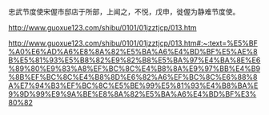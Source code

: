忠武节度使宋偓市邸店于所部，上闻之，不悦，戊申，徙偓为静难节度使。

http://www.guoxue123.com/shibu/0101/01jzztjcp/013.htm

http://www.guoxue123.com/shibu/0101/01jzztjcp/013.htm#:~:text=%E5%BF%A0%E6%AD%A6%E8%8A%82%E5%BA%A6%E4%BD%BF%E5%AE%8B%E5%81%93%E5%B8%82%E9%82%B8%E5%BA%97%E4%BA%8E%E6%89%80%E9%83%A8%EF%BC%8C%E4%B8%8A%E9%97%BB%E4%B9%8B%EF%BC%8C%E4%B8%8D%E6%82%A6%EF%BC%8C%E6%88%8A%E7%94%B3%EF%BC%8C%E5%BE%99%E5%81%93%E4%B8%BA%E9%9D%99%E9%9A%BE%E8%8A%82%E5%BA%A6%E4%BD%BF%E3%80%82

